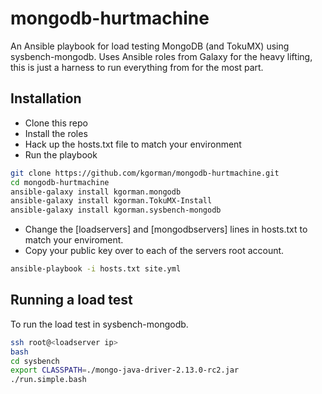 # mongodb-hurtmachine
An Ansible playbook for load testing MongoDB (and TokuMX) using sysbench-mongodb. Uses Ansible roles from Galaxy for the heavy lifting, this is just a harness to run everything from for the most part.

## Installation

- Clone this repo
- Install the roles
- Hack up the hosts.txt file to match your environment
- Run the playbook

```bash
git clone https://github.com/kgorman/mongodb-hurtmachine.git
cd mongodb-hurtmachine
ansible-galaxy install kgorman.mongodb
ansible-galaxy install kgorman.TokuMX-Install
ansible-galaxy install kgorman.sysbench-mongodb
```

- Change the [loadservers] and [mongodbservers] lines in hosts.txt to match your enviroment.
- Copy your public key over to each of the servers root account.

```bash
ansible-playbook -i hosts.txt site.yml
```

## Running a load test

To run the load test in sysbench-mongodb.

```bash
ssh root@<loadserver ip>
bash
cd sysbench
export CLASSPATH=./mongo-java-driver-2.13.0-rc2.jar
./run.simple.bash
```

